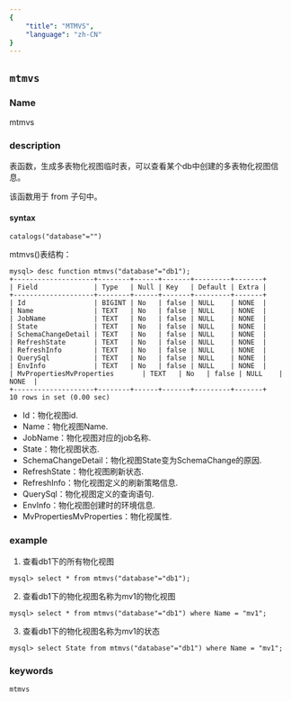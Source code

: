 ```yaml
---
{
    "title": "MTMVS",
    "language": "zh-CN"
}
---
```


<!--
Licensed to the Apache Software Foundation (ASF) under one
or more contributor license agreements.  See the NOTICE file
distributed with this work for additional information
regarding copyright ownership.  The ASF licenses this file
to you under the Apache License, Version 2.0 (the
"License"); you may not use this file except in compliance
with the License.  You may obtain a copy of the License at

  http://www.apache.org/licenses/LICENSE-2.0

Unless required by applicable law or agreed to in writing,
software distributed under the License is distributed on an
"AS IS" BASIS, WITHOUT WARRANTIES OR CONDITIONS OF ANY
KIND, either express or implied.  See the License for the
specific language governing permissions and limitations
under the License.
-->

## `mtmvs`

### Name


mtmvs


### description

表函数，生成多表物化视图临时表，可以查看某个db中创建的多表物化视图信息。

该函数用于 from 子句中。

#### syntax

`catalogs("database"="")`

mtmvs()表结构：
```
mysql> desc function mtmvs("database"="db1");
+--------------------+--------+------+-------+---------+-------+
| Field              | Type   | Null | Key   | Default | Extra |
+--------------------+--------+------+-------+---------+-------+
| Id                 | BIGINT | No   | false | NULL    | NONE  |
| Name               | TEXT   | No   | false | NULL    | NONE  |
| JobName            | TEXT   | No   | false | NULL    | NONE  |
| State              | TEXT   | No   | false | NULL    | NONE  |
| SchemaChangeDetail | TEXT   | No   | false | NULL    | NONE  |
| RefreshState       | TEXT   | No   | false | NULL    | NONE  |
| RefreshInfo        | TEXT   | No   | false | NULL    | NONE  |
| QuerySql           | TEXT   | No   | false | NULL    | NONE  |
| EnvInfo            | TEXT   | No   | false | NULL    | NONE  |
| MvPropertiesMvProperties       | TEXT   | No   | false | NULL    | NONE  |
+--------------------+--------+------+-------+---------+-------+
10 rows in set (0.00 sec)
```

* Id：物化视图id.
* Name：物化视图Name.
* JobName：物化视图对应的job名称.
* State：物化视图状态.
* SchemaChangeDetail：物化视图State变为SchemaChange的原因.
* RefreshState：物化视图刷新状态.
* RefreshInfo：物化视图定义的刷新策略信息.
* QuerySql：物化视图定义的查询语句.
* EnvInfo：物化视图创建时的环境信息.
* MvPropertiesMvProperties：物化视属性.

### example

1. 查看db1下的所有物化视图

```
mysql> select * from mtmvs("database"="db1");
```

2. 查看db1下的物化视图名称为mv1的物化视图

```
mysql> select * from mtmvs("database"="db1") where Name = "mv1";
```

3. 查看db1下的物化视图名称为mv1的状态

```
mysql> select State from mtmvs("database"="db1") where Name = "mv1";
```

### keywords

    mtmvs
